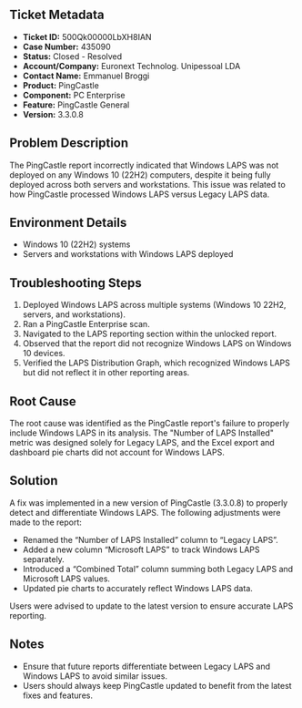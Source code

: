 ## Ticket Metadata
- **Ticket ID:** 500Qk00000LbXH8IAN
- **Case Number:** 435090
- **Status:** Closed - Resolved
- **Account/Company:** Euronext Technolog. Unipessoal LDA
- **Contact Name:** Emmanuel Broggi
- **Product:** PingCastle
- **Component:** PC Enterprise
- **Feature:** PingCastle General
- **Version:** 3.3.0.8

## Problem Description
The PingCastle report incorrectly indicated that Windows LAPS was not deployed on any Windows 10 (22H2) computers, despite it being fully deployed across both servers and workstations. This issue was related to how PingCastle processed Windows LAPS versus Legacy LAPS data.

## Environment Details
- Windows 10 (22H2) systems
- Servers and workstations with Windows LAPS deployed

## Troubleshooting Steps
1. Deployed Windows LAPS across multiple systems (Windows 10 22H2, servers, and workstations).
2. Ran a PingCastle Enterprise scan.
3. Navigated to the LAPS reporting section within the unlocked report.
4. Observed that the report did not recognize Windows LAPS on Windows 10 devices.
5. Verified the LAPS Distribution Graph, which recognized Windows LAPS but did not reflect it in other reporting areas.

## Root Cause
The root cause was identified as the PingCastle report's failure to properly include Windows LAPS in its analysis. The "Number of LAPS Installed" metric was designed solely for Legacy LAPS, and the Excel export and dashboard pie charts did not account for Windows LAPS.

## Solution
A fix was implemented in a new version of PingCastle (3.3.0.8) to properly detect and differentiate Windows LAPS. The following adjustments were made to the report:
- Renamed the “Number of LAPS Installed” column to “Legacy LAPS”.
- Added a new column “Microsoft LAPS” to track Windows LAPS separately.
- Introduced a “Combined Total” column summing both Legacy LAPS and Microsoft LAPS values.
- Updated pie charts to accurately reflect Windows LAPS data.

Users were advised to update to the latest version to ensure accurate LAPS reporting.

## Notes
- Ensure that future reports differentiate between Legacy LAPS and Windows LAPS to avoid similar issues.
- Users should always keep PingCastle updated to benefit from the latest fixes and features.